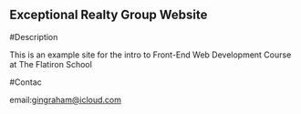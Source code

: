 Exceptional Realty Group Website
-------


#Description

This is an example site for the intro to Front-End Web Development Course at The Flatiron School

#Contac

email:gingraham@icloud.com